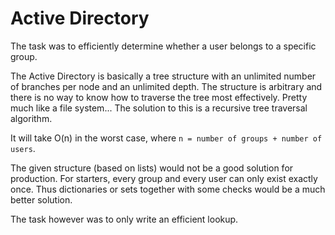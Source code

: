 # Active Directory

The task was to efficiently determine whether a user belongs to a specific group.

The Active Directory is basically a tree structure with an unlimited number of branches per node and an unlimited depth.
The structure is arbitrary and there is no way to know how to traverse the tree most effectively.
Pretty much like a file system...
The solution to this is a recursive tree traversal algorithm.

It will take O(n) in the worst case, where `n = number of groups + number of users`.

The given structure (based on lists) would not be a good solution for production.
For starters, every group and every user can only exist exactly once.
Thus dictionaries or sets together with some checks would be a much better solution.

The task however was to only write an efficient lookup.
